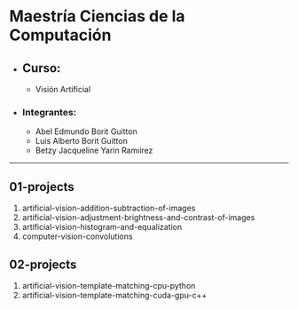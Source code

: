 # Maestría Ciencias de la Computación

- ## Curso:

  - Visión Artificial

- ### Integrantes:

  - Abel Edmundo Borit Guitton
  - Luis Alberto Borit Guitton
  - Betzy Jacqueline Yarin Ramıirez

---

## 01-projects

1. artificial-vision-addition-subtraction-of-images
2. artificial-vision-adjustment-brightness-and-contrast-of-images
3. artificial-vision-histogram-and-equalization
4. computer-vision-convolutions

## 02-projects

1. artificial-vision-template-matching-cpu-python
2. artificial-vision-template-matching-cuda-gpu-c++